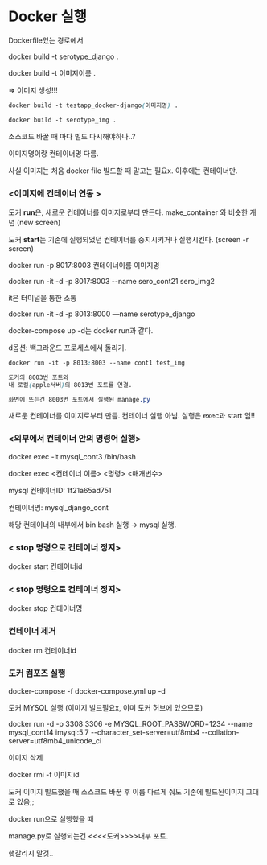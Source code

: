
# Docker 실행 

Dockerfile있는 경로에서

docker build -t serotype_django .

docker build  -t   이미지이름 .

⇒ 이미지 생성!!!

```css
docker build -t testapp_docker-django(이미지명) .

docker build -t serotype_img .
```

소스코드 바꿀 때 마다 빌드 다시해야하나..?

이미지명이랑 컨테이너명 다름.

사실 이미지는 처음 docker file 빌드할 때 말고는 필요x. 이후에는 컨테이너만.

### <이미지에 컨테이너 연동 >

도커 **run**은, 새로운 컨테이너를 이미지로부터 만든다. make_container 와 비슷한 개념 (new screen)

도커 **start**는 기존에 실행되었던 컨테이너를 중지시키거나 실행시킨다.  (screen -r screen)

docker run -p 8017:8003 컨테이너이름 이미지명

docker run -it -d -p 8017:8003 --name sero_cont21 sero_img2

it은 터미널을 통한 소통

docker run -it -d -p 8013:8000 —name serotype_django

docker-compose up -d는 docker run과 같다.

d옵션: 백그라운드 프로세스에서 돌리기.

```css
docker run -it -p 8013:8003 --name cont1 test_img

도커의 8003번 포트와
내 로컬(apple서버)의 8013번 포트를 연결.

화면에 뜨는건 8003번 포트에서 실행된 manage.py

```

새로운 컨테이너를 이미지로부터 만듬. 컨테이너 실행 아님. 실행은 exec과 start 임!!

### <외부에서 컨테이너 안의 명령어 실행>

docker exec -it mysql_cont3 /bin/bash

docker exec <컨테이너 이름> <명령> <매개변수> 

mysql 컨테이너ID: 1f21a65ad751

컨테이너명: mysql_django_cont

해당 컨테이너의 내부에서 bin bash 실행 → mysql 실행.

### < stop 명령으로 컨테이너 정지>

docker start 컨테이너id 

### < stop 명령으로 컨테이너 정지>

docker stop 컨테이너명

### **컨테이너 제거**

docker rm 컨테이너id

### 도커 컴포즈 실행

docker-compose -f docker-compose.yml up -d

도커 MYSQL  실행 (이미지 빌드필요x, 이미 도커 허브에 있으므로)

docker run -d -p 3308:3306 -e MYSQL_ROOT_PASSWORD=1234 --name mysql_cont14 imysql:5.7 --character_set-server=utf8mb4 --collation-server=utf8mb4_unicode_ci

이미지 삭제

docker rmi -f 이미지id

도커 이미지 빌드했을 때  소스코드 바꾼 후 이름 다르게 줘도 기존에 빌드된이미지 그대로 있음;;

 docker run으로 실행했을 때

manage.py로 실행되는건 <<<<도커>>>>내부 포트.

햇갈리지 말것..
